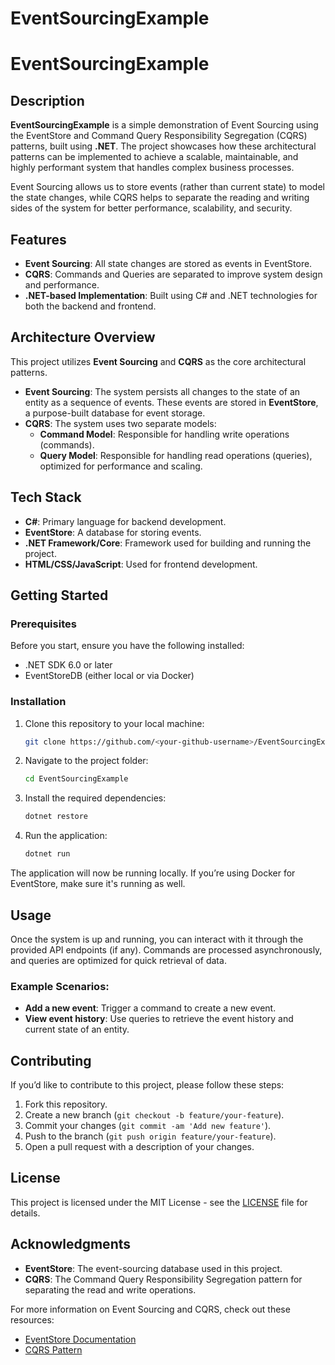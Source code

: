 # EventSourcingExample

# EventSourcingExample

## Description

**EventSourcingExample** is a simple demonstration of Event Sourcing using the EventStore and Command Query Responsibility Segregation (CQRS) patterns, built using **.NET**. The project showcases how these architectural patterns can be implemented to achieve a scalable, maintainable, and highly performant system that handles complex business processes.

Event Sourcing allows us to store events (rather than current state) to model the state changes, while CQRS helps to separate the reading and writing sides of the system for better performance, scalability, and security.

## Features

- **Event Sourcing**: All state changes are stored as events in EventStore.
- **CQRS**: Commands and Queries are separated to improve system design and performance.
- **.NET-based Implementation**: Built using C# and .NET technologies for both the backend and frontend.

## Architecture Overview

This project utilizes **Event Sourcing** and **CQRS** as the core architectural patterns.

- **Event Sourcing**: The system persists all changes to the state of an entity as a sequence of events. These events are stored in **EventStore**, a purpose-built database for event storage.
- **CQRS**: The system uses two separate models:
  - **Command Model**: Responsible for handling write operations (commands).
  - **Query Model**: Responsible for handling read operations (queries), optimized for performance and scaling.

## Tech Stack

- **C#**: Primary language for backend development.
- **EventStore**: A database for storing events.
- **.NET Framework/Core**: Framework used for building and running the project.
- **HTML/CSS/JavaScript**: Used for frontend development.

## Getting Started

### Prerequisites

Before you start, ensure you have the following installed:

- .NET SDK 6.0 or later
- EventStoreDB (either local or via Docker)

### Installation

1. Clone this repository to your local machine:

    ```bash
    git clone https://github.com/<your-github-username>/EventSourcingExample.git
    ```

2. Navigate to the project folder:

    ```bash
    cd EventSourcingExample
    ```

3. Install the required dependencies:

    ```bash
    dotnet restore
    ```

4. Run the application:

    ```bash
    dotnet run
    ```

The application will now be running locally. If you’re using Docker for EventStore, make sure it's running as well.

## Usage

Once the system is up and running, you can interact with it through the provided API endpoints (if any). Commands are processed asynchronously, and queries are optimized for quick retrieval of data.

### Example Scenarios:

- **Add a new event**: Trigger a command to create a new event.
- **View event history**: Use queries to retrieve the event history and current state of an entity.

## Contributing

If you’d like to contribute to this project, please follow these steps:

1. Fork this repository.
2. Create a new branch (`git checkout -b feature/your-feature`).
3. Commit your changes (`git commit -am 'Add new feature'`).
4. Push to the branch (`git push origin feature/your-feature`).
5. Open a pull request with a description of your changes.

## License

This project is licensed under the MIT License - see the [LICENSE](LICENSE) file for details.

## Acknowledgments

- **EventStore**: The event-sourcing database used in this project.
- **CQRS**: The Command Query Responsibility Segregation pattern for separating the read and write operations.

For more information on Event Sourcing and CQRS, check out these resources:
- [EventStore Documentation](https://eventstore.com/docs/)
- [CQRS Pattern](https://martinfowler.com/bliki/Cqrs.html)
